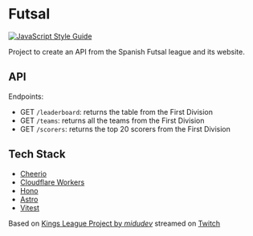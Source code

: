 # Futsal

[![JavaScript Style Guide](https://cdn.rawgit.com/standard/standard/master/badge.svg)](https://github.com/standard/standard)

Project to create an API from the Spanish Futsal league and its website.

## API

Endpoints:

- GET `/leaderboard`: returns the table from the First Division
- GET `/teams`: returns all the teams from the First Division
- GET `/scorers`: returns the top 20 scorers from the First Division 

## Tech Stack

- [Cheerio](https://cheerio.js.org)
- [Cloudflare Workers](https://workers.cloudflare.com)
- [Hono](https://honojs.dev)
- [Astro](https://astro.build)
- [Vitest](https://vitest.dev)

Based on [Kings League Project by _midudev_](https://github.com/midudev/kings-league-project) streamed on [Twitch](https://www.twitch.tv/midudev)

